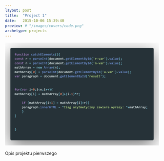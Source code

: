 ```yaml
---
layout: post
title:  "Project 1"
date:   2015-10-06 15:39:40
preview: # "/images/covers/code.png"
archetype: projects
---
```


![Picture 1](/images/code.png)

Opis projektu pierwszego
